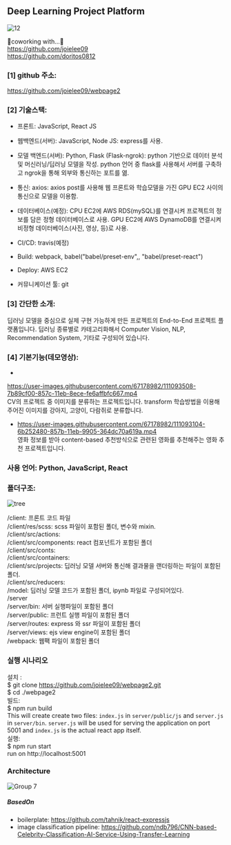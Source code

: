 ## Deep Learning Project Platform

![12](https://user-images.githubusercontent.com/67178982/111092523-a45c9500-8579-11eb-8e5a-f8423ca24d38.PNG)

🙌coworking with...🙌 <br>
https://github.com/joielee09 <br>
https://github.com/doritos0812 <br>

### [1] github 주소: 
https://github.com/joielee09/webpage2

### [2] 기술스택:
- 프론트: JavaScript, React JS <br>
- 웹백엔드(서버): JavaScript, Node JS: express를 사용. <br>
- 모델 백엔드(서버): Python, Flask (Flask-ngrok): python 기반으로 데이터 분석 및 머신러닝/딥러닝 모델을 작성. python 언어 중 flask를 사용해서 서버를 구축하고 ngrok을 통해 외부와 통신하는 포트를 엶. <br>

- 통신: axios: axios post를 사용해 웹 프론트와 학습모델을 가진 GPU EC2 사이의 통신으로 모델을 이용함. <br>
- 데이터베이스(예정): CPU EC2에 AWS RDS(mySQL)를 연결시켜 프로젝트의 정보를 담은 정형 데이터베이스로 사용. GPU EC2에 AWS DynamoDB를 연결시켜 비정형 데이터베이스(사진, 영상, 등)로 사용. <br>

- CI/CD: travis(예정) <br>
- Build: webpack, babel("babel/preset-env",, "babel/preset-react") <br>
- Deploy: AWS EC2 <br>
- 커뮤니케이션 툴: git <br>

### [3] 간단한 소개: 
딥러닝 모델을 중심으로 실제 구현 가능하게 만든 프로젝트의 End-to-End 프로젝트 플랫폼입니다. 딥러닝 종류별로 카테고리화해서 Computer Vision, NLP, Recommendation System, 기타로 구성되어 있습니다. <br>

### [4] 기본기능(데모영상):

- 
https://user-images.githubusercontent.com/67178982/111093508-7b89cf00-857c-11eb-8ece-fe6affbfc667.mp4 <br>
CV의 프로젝트 중 이미지를 분류하는 프로젝트입니다. transform 학습방법을 이용해 주어진 이미지를 강아지, 고양이, 다람쥐로 분류합니다.
- https://user-images.githubusercontent.com/67178982/111093104-6b252480-857b-11eb-9905-364dc70a619a.mp4 <br>
영화 정보를 받아 content-based 추천방식으로 관련된 영화를 추천해주는 영화 추천 프로젝트입니다.


### 사용 언어: Python, JavaScript, React

### 폴더구조:
![tree](https://user-images.githubusercontent.com/67178982/111092725-3369ad00-857a-11eb-93d4-d736fe8e5206.png)

/client: 프론트 코드 파일 <br>
/client/res/scss: scss 파일이 포함된 폴더, 변수와 mixin. <br>
/client/src/actions: <br>
/client/src/components: react 컴포넌트가 포함된 폴더 <br>
/client/src/conts: <br>
/client/src/containers: <br>
/client/src/projects: 딥러닝 모델 서버와 통신해 결과물을 랜더링하는 파일이 포함된 폴더. <br>
/client/src/reducers: <br>
/model: 딥러닝 모델 코드가 포함된 폴더, ipynb 파일로 구성되어있다. <br>
/server <br>
/server/bin: 서버 실행파일이 포함된 폴더 <br>
/server/public: 프런트 실행 파일이 포함된 폴더 <br>
/server/routes: express 와 ssr 파일이 포함된 폴더 <br>
/server/views: ejs view engine이 포함된 폴더 <br>
/webpack: 웹팩 파일이 포함된 폴더 <br>

### 실행 시나리오
설치 : <br>
$ git clone https://github.com/joielee09/webpage2.git <br>
$ cd ./webpage2 <br>
빌드: <br>
$ npm run build <br>
This will create create two files: `index.js` in `server/public/js` and `server.js` in `server/bin`. `server.js` will be used for serving the application on port 5001 and `index.js` is the actual react app itself. <br>
실행: <br>
$ npm run start <br>
run on http://localhost:5001 <br>

### Architecture
![Group 7](https://user-images.githubusercontent.com/67178982/111092921-d28ea480-857a-11eb-9714-ee8584a00216.png)


##### BasedOn
- boilerplate: https://github.com/tahnik/react-expressjs
- image classification pipeline: https://github.com/ndb796/CNN-based-Celebrity-Classification-AI-Service-Using-Transfer-Learning
